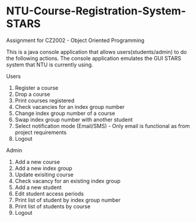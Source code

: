 # NTU-Course-Registration-System-STARS
Assignment for CZ2002 - Object Oriented Programming

This is a java console application that allows users(students/admin) to do the following actions. The console application emulates the  GUI STARS system that NTU is currently using.

Users
1) Register a course
2) Drop a course
3) Print courses registered
4) Check vacancies for an index group number
5) Change index group number of a course
6) Swap index group number with another student
7) Select notification mode (Email/SMS) - Only email is functional as from project requirements
8) Logout

Admin
1) Add a new course
2) Add a new index group
3) Update exisiting course
4) Check vacancy for an existing index group
5) Add a new student
6) Edit student access periods
7) Print list of student by index group number
8) Print list of students by course
9) Logout

